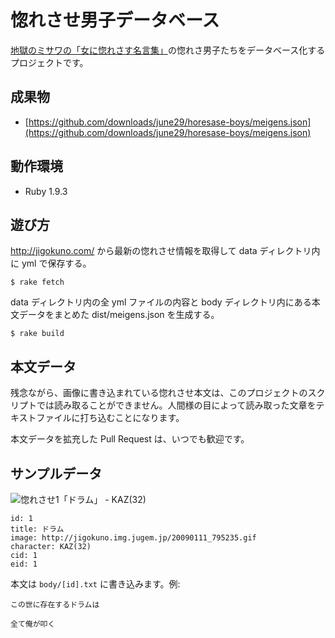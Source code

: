 # 惚れさせ男子データベース

[地獄のミサワの「女に惚れさす名言集」](http://jigokuno.com/ "地獄のミサワの「女に惚れさす名言集」")の惚れさ男子たちをデータベース化するプロジェクトです。

## 成果物

- [https://github.com/downloads/june29/horesase-boys/meigens.json](https://github.com/downloads/june29/horesase-boys/meigens.json)

## 動作環境

- Ruby 1.9.3

## 遊び方

http://jigokuno.com/ から最新の惚れさせ情報を取得して data ディレクトリ内に yml で保存する。

```
$ rake fetch
```

data ディレクトリ内の全 yml ファイルの内容と body ディレクトリ内にある本文データをまとめた dist/meigens.json を生成する。

```
$ rake build
```

## 本文データ

残念ながら、画像に書き込まれている惚れさせ本文は、このプロジェクトのスクリプトでは読み取ることができません。人間様の目によって読み取った文章をテキストファイルに打ち込むことになります。

本文データを拡充した Pull Request は、いつでも歓迎です。

## サンプルデータ

![惚れさせ1「ドラム」 - KAZ(32)](http://jigokuno.img.jugem.jp/20090111_795235.gif)

```
id: 1
title: ドラム
image: http://jigokuno.img.jugem.jp/20090111_795235.gif
character: KAZ(32)
cid: 1
eid: 1
```

本文は `body/[id].txt` に書き込みます。例:

```
この世に存在するドラムは

全て俺が叩く
```
